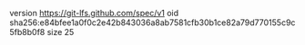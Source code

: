 version https://git-lfs.github.com/spec/v1
oid sha256:e84bfee1a0f0c2e42b843036a8ab7581cfb30b1ce82a79d770155c9c5fb8b0f8
size 25
